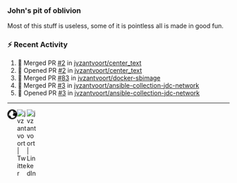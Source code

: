 ### John's pit of oblivion

Most of this stuff is useless, some of it is pointless all is made in good fun.

### :zap: Recent Activity

<!--START_SECTION:activity-->
1. 🎉 Merged PR [#2](https://github.com/jvzantvoort/center_text/pull/2) in [jvzantvoort/center_text](https://github.com/jvzantvoort/center_text)
2. 💪 Opened PR [#2](https://github.com/jvzantvoort/center_text/pull/2) in [jvzantvoort/center_text](https://github.com/jvzantvoort/center_text)
3. 🎉 Merged PR [#83](https://github.com/jvzantvoort/docker-sbimage/pull/83) in [jvzantvoort/docker-sbimage](https://github.com/jvzantvoort/docker-sbimage)
4. 🎉 Merged PR [#3](https://github.com/jvzantvoort/ansible-collection-jdc-network/pull/3) in [jvzantvoort/ansible-collection-jdc-network](https://github.com/jvzantvoort/ansible-collection-jdc-network)
5. 💪 Opened PR [#3](https://github.com/jvzantvoort/ansible-collection-jdc-network/pull/3) in [jvzantvoort/ansible-collection-jdc-network](https://github.com/jvzantvoort/ansible-collection-jdc-network)
<!--END_SECTION:activity-->

---

[<img align="left" alt="jvzantvoort.org" width="22px" src="https://raw.githubusercontent.com/iconic/open-iconic/master/svg/globe.svg" />][website]
[<img align="left" alt="jvzantvoort | Twitter" width="22px" src="https://cdn.jsdelivr.net/npm/simple-icons@v3/icons/twitter.svg" />][twitter]
[<img align="left" alt="jvzantvoort | LinkedIn" width="22px" src="https://cdn.jsdelivr.net/npm/simple-icons@v3/icons/linkedin.svg" />][linkedin]


[website]: https://vanzantvoort.org/
[twitter]: https://twitter.com/jvanzantvoort
[linkedin]: https://www.linkedin.com/in/johnvanzantvoort/
